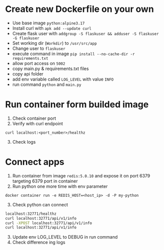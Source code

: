 # Create new Dockerfile on your own 

- Use base image `python:alpine3.17`
- Install curl with `apk add --update curl`
- Create flask user with `addgroup -S flaskuser && adduser -S flaskuser -G flaskuser`
- Set working dir (`Workdir`) to `/usr/src/app`
- Change user to `flaskuser`
- execute command in image `pip install --no-cache-dir -r requirements.txt`
- allow port access on `5002`
- copy main.py & requirements.txt files
- copy api folder
- add env variable called `LOG_LEVEL` with value `INFO`
- run command `python` and `main.py`

# Run container form builded image
1. Check container port
2. Verify with curl endpoint

`curl localhost:<port_number>/healthz`

3. Check logs

# Connect apps

1. Run container from image `redis:5.0.10` and expose it on port 6379 targeting 6379 port in container
2. Run python one more time with env parameter

`docker container run -e REDIS_HOST=<host_ip> -d -P my-python`

3. Check python can connect

```sh
localhost:32771/healthz
curl localhost:32771/api/v1/info
curl -XPOST localhost:32771/api/v1/info
curl localhost:32771/api/v1/info
```

3. Update env LOG_LEVEL to DEBUG in run command
4. Check difference ing logs
